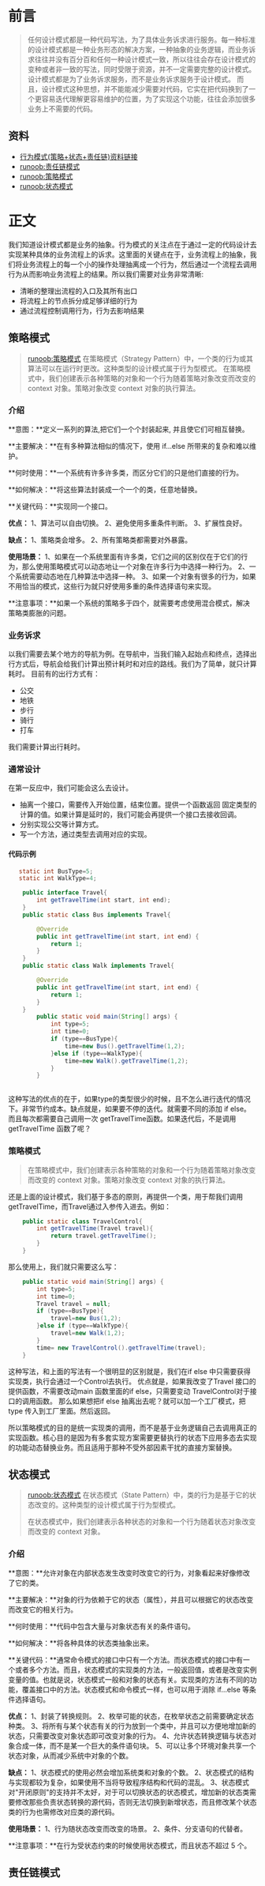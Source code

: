 # 前言 
> 任何设计模式都是一种代码写法，为了具体业务诉求进行服务。每一种标准的设计模式都是一种业务形态的解决方案，一种抽象的业务逻辑，而业务诉求往往并没有百分百和任何一种设计模式一致，所以往往会存在设计模式的变种或者非一致的写法，同时受限于资源，并不一定需要完整的设计模式。设计模式都是为了业务诉求服务，而不是业务诉求服务于设计模式。
>  而且，设计模式这种思想，并不能能减少需要对代码，它实在把代码换到了一个更容易迭代理解更容易维护的位置，为了实现这个功能，往往会添加很多业务上不需要的代码。
## 资料
* [行为模式(策略+状态+责任链)资料链接](https://www.processon.com/view/link/630688451e0853072b9a10e1)
* [runoob:责任链模式](https://www.runoob.com/design-pattern/chain-of-responsibility-pattern.html)
* [runoob:策略模式](https://www.runoob.com/design-pattern/strategy-pattern.html)
* [runoob:状态模式](https://www.runoob.com/design-pattern/state-pattern.html)
# 正文 
我们知道设计模式都是业务的抽象。行为模式的关注点在于通过一定的代码设计去实现某种具体的业务流程上的诉求。这里面的关键点在于，业务流程上的抽象，我们将业务流程上的每一个小的操作处理抽离成一个行为，然后通过一个流程去调用行为从而影响业务流程上的结果。所以我们需要对业务非常清晰:
* 清晰的整理出流程的入口及其所有出口
* 将流程上的节点拆分成足够详细的行为
* 通过流程控制调用行为，行为去影响结果

## 策略模式
> [runoob:策略模式](https://www.runoob.com/design-pattern/strategy-pattern.html) 在策略模式（Strategy Pattern）中，一个类的行为或其算法可以在运行时更改。这种类型的设计模式属于行为型模式。
> 在策略模式中，我们创建表示各种策略的对象和一个行为随着策略对象改变而改变的 context 对象。策略对象改变 context 对象的执行算法。
### 介绍

**意图：**定义一系列的算法,把它们一个个封装起来, 并且使它们可相互替换。

**主要解决：**在有多种算法相似的情况下，使用 if...else 所带来的复杂和难以维护。

**何时使用：**一个系统有许多许多类，而区分它们的只是他们直接的行为。

**如何解决：**将这些算法封装成一个一个的类，任意地替换。

**关键代码：**实现同一个接口。

**优点：** 1、算法可以自由切换。 2、避免使用多重条件判断。 3、扩展性良好。

**缺点：** 1、策略类会增多。 2、所有策略类都需要对外暴露。

**使用场景：** 1、如果在一个系统里面有许多类，它们之间的区别仅在于它们的行为，那么使用策略模式可以动态地让一个对象在许多行为中选择一种行为。 2、一个系统需要动态地在几种算法中选择一种。 3、如果一个对象有很多的行为，如果不用恰当的模式，这些行为就只好使用多重的条件选择语句来实现。

**注意事项：**如果一个系统的策略多于四个，就需要考虑使用混合模式，解决策略类膨胀的问题。

### 业务诉求

以我们需要去某个地方的导航为例。在导航中，当我们输入起始点和终点，选择出行方式后，导航会给我们计算出预计耗时和对应的路线。我们为了简单，就只计算耗时。
目前有的出行方式有：

* 公交
* 地铁
* 步行
* 骑行
* 打车

我们需要计算出行耗时。
### 通常设计
在第一反应中，我们可能会这么去设计。
* 抽离一个接口，需要传入开始位置，结束位置。提供一个函数返回 固定类型的计算的值。如果计算是延时的，我们可能会再提供一个接口去接收回调。
* 分别实现公交等计算方式。
* 写一个方法，通过类型去调用对应的实现。
#### 代码示例
````java
   static int BusType=5;
   static int WalkType=4;

    public interface Travel{
        int getTravelTime(int start, int end);
    }
    public static class Bus implements Travel{

        @Override
        public int getTravelTime(int start, int end) {
            return 1;
        }
    }
    public static class Walk implements Travel{

        @Override
        public int getTravelTime(int start, int end) {
            return 1;
        }
    }
        public static void main(String[] args) {
            int type=5;
            int time=0;
            if (type==BusType){
                time=new Bus().getTravelTime(1,2);
            }else if (type==WalkType){
                time=new Walk().getTravelTime(1,2);
            }
        }    
    
````
这种写法的优点的在于，如果type的类型很少的时候，且不怎么进行迭代的情况下。非常节约成本。缺点就是，如果要不停的迭代。就需要不同的添加 if else。
而且每次都需要自己调用一次 getTravelTime函数。如果迭代后，不是调用getTravelTime 函数了呢？

### 策略模式

> 在策略模式中，我们创建表示各种策略的对象和一个行为随着策略对象改变而改变的 context 对象。策略对象改变 context 对象的执行算法。

还是上面的设计模式，我们基于多态的原则，再提供一个类，用于帮我们调用getTravelTime，而Travel通过入参传入进去。例如：

````java
    public static class TravelControl{
        int getTravelTime(Travel travel){
            return travel.getTravelTime();
        }
    }
````
那么使用上，我们就只需要这么写：
````java
    public static void main(String[] args) {
        int type=5;
        int time=0;
        Travel travel = null;
        if (type==BusType){
            travel=new Bus(1,2);
        }else if (type==WalkType){
            travel=new Walk(1,2);
        }
        time= new TravelControl().getTravelTime(travel);
    }
````
这种写法，和上面的写法有一个很明显的区别就是，我们在if else 中只需要获得实现类，执行会通过一个Control去执行。
优点就是，如果我改变了Travel 接口的提供函数，不需要改动main 函数里面的if else，只需要变动 TravelControl对于接口的调用函数。
那么如果想把if else 抽离出去呢？就可以加一个工厂模式，把type 传入到工厂里面。然后返回。

所以策略模式的目的是统一实现类的调用，而不是基于业务逻辑自己去调用真正的实现函数。核心目的是因为有多套实现方案需要更替执行的状态下应用多态去实现的功能动态替换业务。而且适用于那种不受外部因素干扰的直接方案替换。

## 状态模式

> [runoob:状态模式](https://www.runoob.com/design-pattern/state-pattern.html) 在状态模式（State Pattern）中，类的行为是基于它的状态改变的。这种类型的设计模式属于行为型模式。
>
> 在状态模式中，我们创建表示各种状态的对象和一个行为随着状态对象改变而改变的 context 对象。

### 介绍

**意图：**允许对象在内部状态发生改变时改变它的行为，对象看起来好像修改了它的类。

**主要解决：**对象的行为依赖于它的状态（属性），并且可以根据它的状态改变而改变它的相关行为。

**何时使用：**代码中包含大量与对象状态有关的条件语句。

**如何解决：**将各种具体的状态类抽象出来。

**关键代码：**通常命令模式的接口中只有一个方法。而状态模式的接口中有一个或者多个方法。而且，状态模式的实现类的方法，一般返回值，或者是改变实例变量的值。也就是说，状态模式一般和对象的状态有关。实现类的方法有不同的功能，覆盖接口中的方法。状态模式和命令模式一样，也可以用于消除 if...else 等条件选择语句。

**优点：** 1、封装了转换规则。 2、枚举可能的状态，在枚举状态之前需要确定状态种类。 3、将所有与某个状态有关的行为放到一个类中，并且可以方便地增加新的状态，只需要改变对象状态即可改变对象的行为。 4、允许状态转换逻辑与状态对象合成一体，而不是某一个巨大的条件语句块。 5、可以让多个环境对象共享一个状态对象，从而减少系统中对象的个数。

**缺点：** 1、状态模式的使用必然会增加系统类和对象的个数。 2、状态模式的结构与实现都较为复杂，如果使用不当将导致程序结构和代码的混乱。 3、状态模式对"开闭原则"的支持并不太好，对于可以切换状态的状态模式，增加新的状态类需要修改那些负责状态转换的源代码，否则无法切换到新增状态，而且修改某个状态类的行为也需修改对应类的源代码。

**使用场景：** 1、行为随状态改变而改变的场景。 2、条件、分支语句的代替者。

**注意事项：**在行为受状态约束的时候使用状态模式，而且状态不超过 5 个。



## 责任链模式